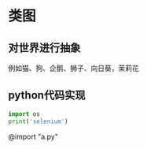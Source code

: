 # 类图

## 对世界进行抽象

例如猫、狗、企鹅、狮子、向日葵，茉莉花

## python代码实现

```python
import os
print('selenium')
```

@import "a.py"
